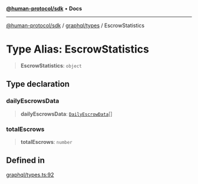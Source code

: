 [**@human-protocol/sdk**](../../../README.md) • **Docs**

***

[@human-protocol/sdk](../../../modules.md) / [graphql/types](../README.md) / EscrowStatistics

# Type Alias: EscrowStatistics

> **EscrowStatistics**: `object`

## Type declaration

### dailyEscrowsData

> **dailyEscrowsData**: [`DailyEscrowData`](DailyEscrowData.md)[]

### totalEscrows

> **totalEscrows**: `number`

## Defined in

[graphql/types.ts:92](https://github.com/humanprotocol/human-protocol/blob/2adb3114c920b5264832199f17e9531ba585c005/packages/sdk/typescript/human-protocol-sdk/src/graphql/types.ts#L92)

